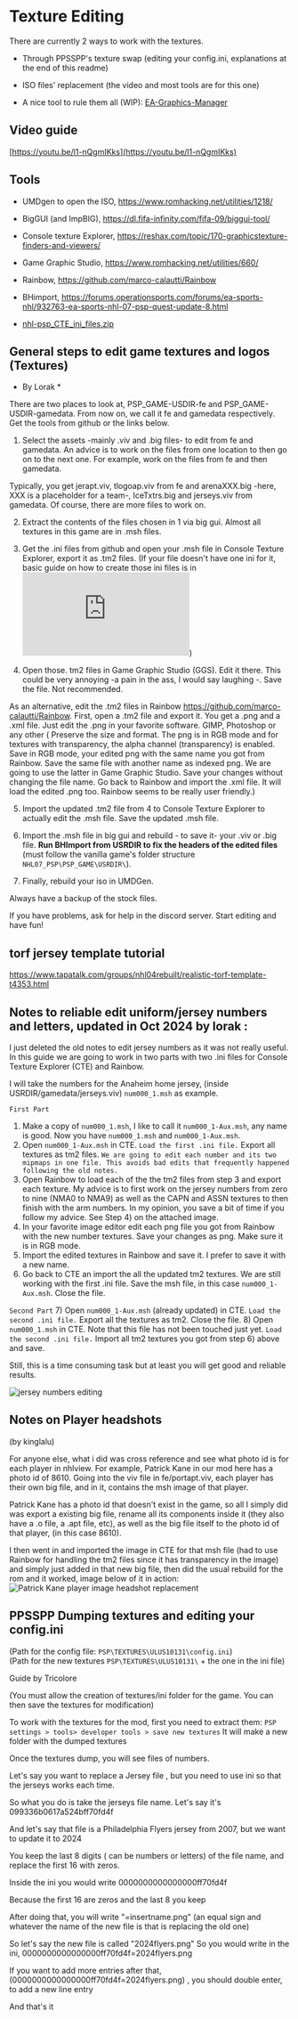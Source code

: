 # Texture Editing

There are currently 2 ways to work with the textures.
- Through PPSSPP's texture swap (editing your config.ini, explanations at the end of this readme)
- ISO files' replacement (the video and most tools are for this one)

- A nice tool to rule them all (WIP): [EA-Graphics-Manager](https://github.com/bartlomiejduda/EA-Graphics-Manager/releases/)

## Video guide

[https://youtu.be/l1-nQgmIKks](https://youtu.be/l1-nQgmIKks)

## Tools 

- UMDgen to open the ISO, https://www.romhacking.net/utilities/1218/

- BigGUI (and ImpBIG), https://dl.fifa-infinity.com/fifa-09/biggui-tool/

- Console texture Explorer, https://reshax.com/topic/170-graphicstexture-finders-and-viewers/

- Game Graphic Studio, https://www.romhacking.net/utilities/660/

- Rainbow, https://github.com/marco-calautti/Rainbow

- BHimport, https://forums.operationsports.com/forums/ea-sports-nhl/932763-ea-sports-nhl-07-psp-quest-update-8.html

- [nhl-psp_CTE_ini_files.zip](https://github.com/Bunkai9448/NHL-07_public/blob/main/Textures-Editing/nhl-psp_CTE_ini_files.zip)

## General steps to edit game textures and logos (Textures)

* By Lorak *

There are two places to look at, PSP_GAME-USDIR-fe and PSP_GAME-USDIR-gamedata. From now on, we call it fe and gamedata respectively. Get the tools from github or the links below.

1) Select the assets -mainly .viv and .big files- to edit from fe and gamedata. An advice is to work on the files from one location to then go on to the next one. For example, work on the files from fe and then gamedata. 

Typically, you get jerapt.viv, tlogoap.viv from fe and arenaXXX.big -here, XXX is a placeholder for a team-, IceTxtrs.big and jerseys.viv from gamedata. Of course, there are more files to work on.

2) Extract the contents of the files chosen in 1 via big gui. Almost all textures in this game are in .msh files.

3) Get the .ini files from github and open your .msh file in Console Texture Explorer, export it as .tm2 files. (If your file doesn't have one ini for it, basic guide on how to create those ini files is in ![CTE_iniCreation.pdf](https://github.com/Bunkai9448/NHL-07_public/blob/main/Textures-Editing/CTE_iniCreation.pdf))

4) Open those. tm2 files in Game Graphic Studio (GGS). Edit it there. This could be very annoying -a pain in the ass, I would say laughing -. Save the file. Not recommended.

As an alternative, edit the .tm2 files in Rainbow https://github.com/marco-calautti/Rainbow. First, open a .tm2 file and export it. You get a .png and a .xml file. Just edit the .png in your favorite software. GIMP, Photoshop or any other ( 
Preserve the size and format. The png is in RGB mode and for textures with transparency, the alpha channel (transparency) is enabled. Save in RGB mode, your edited png with the same name you got from Rainbow. Save the same file with another name as indexed png. We are going to use the latter in Game Graphic Studio.
Save your changes without changing the file name. Go back to Rainbow and import the .xml file. It will load the edited .png too.  Rainbow seems to be really user friendly.)

5) Import the updated .tm2 file from 4 to Console Texture Explorer to actually edit the .msh file. Save the updated .msh file.

6) Import the .msh file in big gui and rebuild - to save it- your .viv or .big file. **Run BHImport from USRDIR to fix the headers of the edited files** (must follow the vanilla game's folder structure `NHL07_PSP\PSP_GAME\USRDIR\`).

7) Finally, rebuild your iso in UMDGen.

 Always have a backup of the stock files.

If you have problems, ask for help in the discord server.
Start editing and have fun!

## torf jersey template tutorial
https://www.tapatalk.com/groups/nhl04rebuilt/realistic-torf-template-t4353.html

## Notes to reliable edit uniform/jersey numbers and letters, updated in Oct 2024 by lorak :

I just deleted the old notes to edit jersey numbers as it was not really useful. In this guide we are going to work in two parts with two .ini files for Console Texture Explorer (CTE) and Rainbow.

I will take the numbers for the Anaheim home jersey, (inside USRDIR/gamedata/jerseys.viv) `num000_1.msh` as example.

`First Part`
1) Make a copy of  `num000_1.msh`, I like to call it `num000_1-Aux.msh`, any name is good. Now you have `num000_1.msh` and `num000_1-Aux.msh`.
2) Open `num000_1-Aux.msh` in CTE. `Load the first .ini file.` Export all textures as tm2 files. `We are going to edit each number and its two mipmaps in one file. This avoids bad edits that frequently happened following the old notes.`
3) Open Rainbow to load each of the the tm2 files from step 3 and export each texture.
My advice is to first work on the  jersey numbers from zero to nine (NMA0 to NMA9) as well as the CAPN and ASSN textures to then finish with the arm numbers. In my opinion, you save a bit of time if you follow my advice. See Step 4) on the attached image.
4) In your favorite image editor edit each png file you got from Rainbow with the new number textures. Save your changes as png. Make sure it is in RGB mode. 
5) Import the edited textures in Rainbow and save it. I prefer to save it with a new name.
6) Go back to CTE an import the all the updated tm2 textures. We are still working with the first .ini file. Save the msh file, in this case `num000_1-Aux.msh`. Close the file.

`Second Part`
7) Open `num000_1-Aux.msh` (already updated) in CTE. `Load the second .ini file.` Export all the textures as tm2. Close the file.
8) Open `num000_1.msh` in CTE. Note that this file has not been touched just yet. `Load the second .ini file.` Import all tm2 textures you got from step 6) above and save.

Still, this is a time consuming task but at least you will get good and reliable results.

![jersey numbers editing](https://github.com/Bunkai9448/NHL-07_public/blob/main/Textures-Editing/guide_images/Jersey_numbers_editing.png)

## Notes on Player headshots
(by kinglalu)

For anyone else, what i did was cross reference and see what photo id is for each player in nhlview. For example, Patrick Kane in our mod here has a photo id of 8610. Going into the viv file in fe/portapt.viv, each player has their own big file, and in it, contains the msh image of that player. 


Patrick Kane has a photo id that doesn't exist in the game, so all I simply did was export a existing big file, rename all its components inside it (they also have a .o file, a .apt file, etc), as well as the big file itself to the photo id of that player, (in this case 8610).

 I then went in and imported the image in CTE for that msh file (had to use Rainbow for handling the tm2 files since it has transparency in the image) and simply just added in that new big file, then did the usual rebuild for the rom and it worked, image below of it in action: ![Patrick Kane player image headshot replacement](https://github.com/Bunkai9448/NHL-07_public/blob/main/Textures-Editing/guide_images/player_headshot_image.png)


## PPSSPP Dumping textures and editing your config.ini
(Path for the config file: `PSP\TEXTURES\ULUS10131\config.ini`)\
(Path for the new textures `PSP\TEXTURES\ULUS10131\` + the one in the ini file)

Guide by Tricolore

(You must allow the creation of textures/ini folder for the game.  You can then save the textures for modification)

To work with the textures for the mod, first you need to extract them:
`PSP settings > tools> developer tools > save new textures`
It will make a new folder with the dumped textures

Once the textures dump, you will see files of numbers. 

Let's say you want to replace a Jersey file , but you need to use ini so that the jerseys works each time.

So what you do is take the jerseys file name. Let's say it's 099336b0617a524bff70fd4f

And let's say that file is a Philadelphia Flyers jersey from 2007, but we want to update it to 2024

You keep the last 8 digits ( can be numbers or letters) of the file name, and replace the first 16 with zeros. 

Inside the ini you would write 0000000000000000ff70fd4f

Because the first 16 are zeros and the last 8 you keep

After doing that, you will write "=insertname.png" (an equal sign and whatever the name of the new file is that is replacing the old one)

So let's say the new file is called "2024flyers.png"
So you would write in the ini, 0000000000000000ff70fd4f=2024flyers.png

If you want to add more entries after that, (0000000000000000ff70fd4f=2024flyers.png) , you should double enter, to add a new line entry

And that's it
